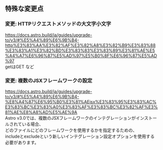 ## 特殊な変更点

### 変更: HTTPリクエストメソッドの大文字小文字
https://docs.astro.build/ja/guides/upgrade-to/v3/#%E5%A4%89%E6%9B%B4-http%E3%83%AA%E3%82%AF%E3%82%A8%E3%82%B9%E3%83%88%E3%83%A1%E3%82%BD%E3%83%83%E3%83%89%E3%81%AE%E5%A4%A7%E6%96%87%E5%AD%97%E5%B0%8F%E6%96%87%E5%AD%97  
getはGET など

### 変更: 複数のJSXフレームワークの設定
https://docs.astro.build/ja/guides/upgrade-to/v3/#%E5%A4%89%E6%9B%B4-%E8%A4%87%E6%95%B0%E3%81%AEjsx%E3%83%95%E3%83%AC%E3%83%BC%E3%83%A0%E3%83%AF%E3%83%BC%E3%82%AF%E3%81%AE%E8%A8%AD%E5%AE%9A  
Astro v3.0では、複数のJSXフレームワークのインテグレーションがインストールされている場合、  
どのファイルにどのフレームワークを使用するかを指定するための、  
includeとexcludeという新しいインテグレーション設定オプションを使用する必要があります。  